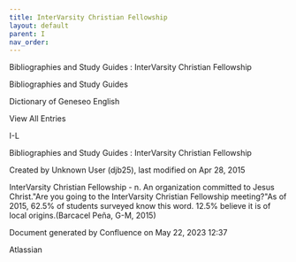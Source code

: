 ```yaml
---
title: InterVarsity Christian Fellowship
layout: default
parent: I
nav_order:
---
```


Bibliographies and Study Guides : InterVarsity Christian Fellowship

Bibliographies and Study Guides

Dictionary of Geneseo English

View All Entries

I-L

Bibliographies and Study Guides : InterVarsity Christian Fellowship

Created by  Unknown User (djb25), last modified on Apr 28, 2015

InterVarsity Christian Fellowship - n. An organization committed to Jesus Christ.&quot;Are you going to the InterVarsity Christian Fellowship meeting?&quot;As of 2015, 62.5% of students surveyed know this word. 12.5% believe it is of local origins.(Barcacel Peña, G-M, 2015)

Document generated by Confluence on May 22, 2023 12:37

Atlassian
